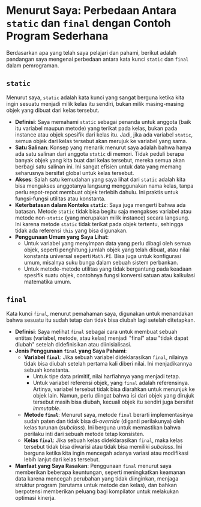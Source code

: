 # Menurut Saya: Perbedaan Antara `static` dan `final` dengan Contoh Program Sederhana

Berdasarkan apa yang telah saya pelajari dan pahami, berikut adalah pandangan saya mengenai perbedaan antara kata kunci `static` dan `final` dalam pemrograman.

## `static`

Menurut saya, `static` adalah kata kunci yang sangat berguna ketika kita ingin sesuatu menjadi milik kelas itu sendiri, bukan milik masing-masing objek yang dibuat dari kelas tersebut.

- **Definisi**: Saya memahami `static` sebagai penanda untuk anggota (baik itu variabel maupun metode) yang terikat pada kelas, bukan pada instance atau objek spesifik dari kelas itu. Jadi, jika ada variabel `static`, semua objek dari kelas tersebut akan merujuk ke variabel yang sama.
- **Satu Salinan**: Konsep yang menarik menurut saya adalah bahwa hanya ada satu salinan dari anggota `static` di memori. Tidak peduli berapa banyak objek yang kita buat dari kelas tersebut, mereka semua akan berbagi satu salinan ini. Ini sangat efisien untuk data yang memang seharusnya bersifat global untuk kelas tersebut.
- **Akses**: Salah satu kemudahan yang saya lihat dari `static` adalah kita bisa mengakses anggotanya langsung menggunakan nama kelas, tanpa perlu repot-repot membuat objek terlebih dahulu. Ini praktis untuk fungsi-fungsi utilitas atau konstanta.
- **Keterbatasan dalam Konteks `static`**: Saya juga mengerti bahwa ada batasan. Metode `static` tidak bisa begitu saja mengakses variabel atau metode non-`static` (yang merupakan milik instance) secara langsung. Ini karena metode `static` tidak terikat pada objek tertentu, sehingga tidak ada referensi `this` yang bisa digunakan.
- **Penggunaan Umum yang Saya Lihat**:
  - Untuk variabel yang menyimpan data yang perlu dibagi oleh semua objek, seperti penghitung jumlah objek yang telah dibuat, atau nilai konstanta universal seperti `Math.PI`. Bisa juga untuk konfigurasi umum, misalnya suku bunga dalam sebuah sistem perbankan.
  - Untuk metode-metode utilitas yang tidak bergantung pada keadaan spesifik suatu objek, contohnya fungsi konversi satuan atau kalkulasi matematika umum.

## `final`

Kata kunci `final`, menurut pemahaman saya, digunakan untuk menandakan bahwa sesuatu itu sudah tetap dan tidak bisa diubah lagi setelah ditetapkan.

- **Definisi**: Saya melihat `final` sebagai cara untuk membuat sebuah entitas (variabel, metode, atau kelas) menjadi "final" atau "tidak dapat diubah" setelah didefinisikan atau diinisialisasi.
- **Jenis Penggunaan `final` yang Saya Pahami**:
  - **Variabel `final`**: Jika sebuah variabel dideklarasikan `final`, nilainya tidak bisa diubah setelah pertama kali diberi nilai. Ini menjadikannya sebuah konstanta.
    - Untuk tipe data primitif, nilai harfiahnya yang menjadi tetap.
    - Untuk variabel referensi objek, yang `final` adalah referensinya. Artinya, variabel tersebut tidak bisa diarahkan untuk menunjuk ke objek lain. Namun, perlu diingat bahwa isi dari objek yang dirujuk tersebut masih bisa diubah, kecuali objek itu sendiri juga bersifat _immutable_.
  - **Metode `final`**: Menurut saya, metode `final` berarti implementasinya sudah paten dan tidak bisa di-_override_ (diganti perilakunya) oleh kelas turunan (_subclass_). Ini berguna untuk memastikan bahwa perilaku inti dari sebuah metode tetap konsisten.
  - **Kelas `final`**: Jika sebuah kelas dideklarasikan `final`, maka kelas tersebut tidak bisa diwarisi atau tidak bisa memiliki _subclass_. Ini berguna ketika kita ingin mencegah adanya variasi atau modifikasi lebih lanjut dari kelas tersebut.
- **Manfaat yang Saya Rasakan**: Penggunaan `final` menurut saya memberikan beberapa keuntungan, seperti meningkatkan keamanan data karena mencegah perubahan yang tidak diinginkan, menjaga struktur program (terutama untuk metode dan kelas), dan bahkan berpotensi memberikan peluang bagi kompilator untuk melakukan optimasi kinerja.
